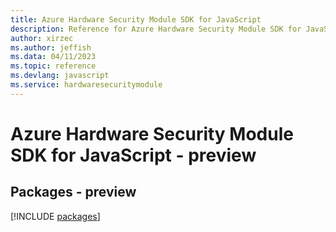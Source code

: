 ```yaml
---
title: Azure Hardware Security Module SDK for JavaScript
description: Reference for Azure Hardware Security Module SDK for JavaScript
author: xirzec
ms.author: jeffish
ms.data: 04/11/2023
ms.topic: reference
ms.devlang: javascript
ms.service: hardwaresecuritymodule
---
```

# Azure Hardware Security Module SDK for JavaScript - preview
## Packages - preview
[!INCLUDE [packages](hardware-security-module-index.md)]
